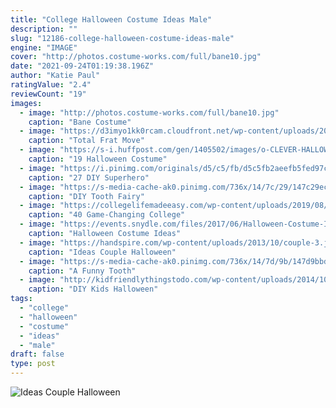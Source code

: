 ```yaml
---
title: "College Halloween Costume Ideas Male"
description: ""
slug: "12186-college-halloween-costume-ideas-male"
engine: "IMAGE"
cover: "http://photos.costume-works.com/full/bane10.jpg"
date: "2021-09-24T01:19:38.196Z"
author: "Katie Paul"
ratingValue: "2.4"
reviewCount: "19"
images:
  - image: "http://photos.costume-works.com/full/bane10.jpg"
    caption: "Bane Costume"
  - image: "https://d3imyo1kk0rcam.cloudfront.net/wp-content/uploads/2012/10/fd0fa61d288920679c969dc7597a55a61863499955.jpeg"
    caption: "Total Frat Move"
  - image: "https://s-i.huffpost.com/gen/1405502/images/o-CLEVER-HALLOWEEN-COSTUMES-facebook.jpg"
    caption: "19 Halloween Costume"
  - image: "https://i.pinimg.com/originals/d5/c5/fb/d5c5fb2aeefb5fed97cc243d16c3c988.jpg"
    caption: "27 DIY Superhero"
  - image: "https://s-media-cache-ak0.pinimg.com/736x/14/7c/29/147c29ec1bbb741c0b410f4279139bd3.jpg"
    caption: "DIY Tooth Fairy"
  - image: "https://collegelifemadeeasy.com/wp-content/uploads/2019/08/easy-diy-mens-costumes.jpg"
    caption: "40 Game-Changing College"
  - image: "https://events.snydle.com/files/2017/06/Halloween-Costume-Ideas-For-Men-4.jpg"
    caption: "Halloween Costume Ideas"
  - image: "https://handspire.com/wp-content/uploads/2013/10/couple-3.jpg"
    caption: "Ideas Couple Halloween"
  - image: "https://s-media-cache-ak0.pinimg.com/736x/14/7d/9b/147d9bbd1e1071612577d3b6ce710cee.jpg"
    caption: "A Funny Tooth"
  - image: "http://kidfriendlythingstodo.com/wp-content/uploads/2014/10/halloween-costumes-boys.jpg"
    caption: "DIY Kids Halloween"
tags:
  - "college"
  - "halloween"
  - "costume"
  - "ideas"
  - "male"
draft: false
type: post
---
```



![Ideas Couple Halloween](https://handspire.com/wp-content/uploads/2013/10/couple-3.jpg "Ideas Couple Halloween")


<!--inArticleAds-->

<!--galleryOne-->


<!--inArticleAds-->

<!--galleryTwo-->


<!--galleryThree-->

